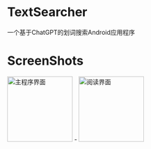 # TextSearcher

一个基于ChatGPT的划词搜索Android应用程序

# ScreenShots

<img height="150px" src="image/1.jpg" title="主程序界面"/>
-
<img src="image/2.jpg" height="150px" title="阅读界面">

